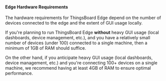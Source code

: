 #### Edge Hardware Requirements

The hardware requirements for ThingsBoard Edge depend on the number of devices connected to the edge and the extent of GUI usage locally.

If you're planning to run ThingsBoard Edge **without** heavy GUI usage (local dashboards, device management, etc.), and you have a relatively small number of devices (under 100) connected to a single machine, then a minimum of 1GB of RAM should suffice.

On the other hand, if you anticipate heavy GUI usage (local dashboards, device management, etc.) and you're connecting 100+ devices on a single machine, we recommend having at least 4GB of RAM to ensure optimal performance.